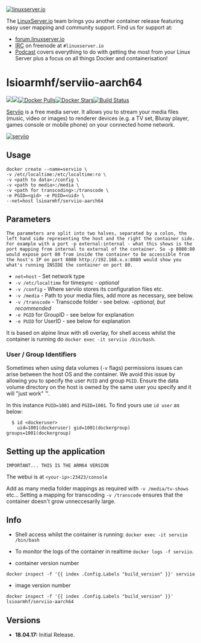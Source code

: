 [linuxserverurl]: https://linuxserver.io
[forumurl]: https://forum.linuxserver.io
[ircurl]: https://www.linuxserver.io/irc/
[podcasturl]: https://www.linuxserver.io/podcast/
[appurl]: http://serviio.org/
[hub]: https://hub.docker.com/r/lsioarmhf/serviio-aarch64/

[![linuxserver.io](https://raw.githubusercontent.com/linuxserver/docker-templates/master/linuxserver.io/img/linuxserver_medium.png)][linuxserverurl]

The [LinuxServer.io][linuxserverurl] team brings you another container release featuring easy user mapping and community support. Find us for support at:
* [forum.linuxserver.io][forumurl]
* [IRC][ircurl] on freenode at `#linuxserver.io`
* [Podcast][podcasturl] covers everything to do with getting the most from your Linux Server plus a focus on all things Docker and containerisation!

# lsioarmhf/serviio-aarch64
[![](https://images.microbadger.com/badges/version/lsioarmhf/serviio-aarch64.svg)](https://microbadger.com/images/lsioarmhf/serviio-aarch64 "Get your own version badge on microbadger.com")[![](https://images.microbadger.com/badges/image/lsioarmhf/serviio-aarch64.svg)](http://microbadger.com/images/lsioarmhf/serviio-aarch64 "Get your own image badge on microbadger.com")[![Docker Pulls](https://img.shields.io/docker/pulls/lsioarmhf/serviio-aarch64.svg)][hub][![Docker Stars](https://img.shields.io/docker/stars/lsioarmhf/serviio-aarch64.svg)][hub][![Build Status](http://jenkins.linuxserver.io:8080/buildStatus/icon?job=Dockers/LinuxServer.io-arm64/lsioarm64-serviio)](http://jenkins.linuxserver.io:8080/job/Dockers/job/LinuxServer.io-arm64/job/lsioarm64-serviio/)

[Serviio][appurl] is a free media server. It allows you to stream your media files (music, video or images) to renderer devices (e.g. a TV set, Bluray player, games console or mobile phone) on your connected home network.

[![serviio](https://raw.githubusercontent.com/linuxserver/community-templates/master/lsiocommunity/img/serviio-icon.png)][appurl]

## Usage

```
docker create --name=serviio \
-v /etc/localtime:/etc/localtime:ro \
-v <path to data>:/config \
-v <path to media>:/media \
-v <path for transcoding>:/transcode \
-e PGID=<gid> -e PUID=<uid> \
--net=host lsioarmhf/serviio-aarch64
```

## Parameters

`The parameters are split into two halves, separated by a colon, the left hand side representing the host and the right the container side. 
For example with a port -p external:internal - what this shows is the port mapping from internal to external of the container.
So -p 8080:80 would expose port 80 from inside the container to be accessible from the host's IP on port 8080
http://192.168.x.x:8080 would show you what's running INSIDE the container on port 80.`


* `net=host` - Set network type
* `-v /etc/localtime` for timesync - *optional*
* `-v /config` - Where serviio stores its configuration files etc.
* `-v /media` - Path to your media files, add more as necessary, see below.
* `-v /transcode` - Transcode folder - see below. -*optional, but recommended*
* `-e PGID` for GroupID - see below for explanation
* `-e PUID` for UserID - see below for explanation

It is based on alpine linux with s6 overlay, for shell access whilst the container is running do `docker exec -it serviio /bin/bash`.

### User / Group Identifiers

Sometimes when using data volumes (`-v` flags) permissions issues can arise between the host OS and the container. We avoid this issue by allowing you to specify the user `PUID` and group `PGID`. Ensure the data volume directory on the host is owned by the same user you specify and it will "just work" ™.

In this instance `PUID=1001` and `PGID=1001`. To find yours use `id user` as below:

```
  $ id <dockeruser>
    uid=1001(dockeruser) gid=1001(dockergroup) groups=1001(dockergroup)
```

## Setting up the application
`IMPORTANT... THIS IS THE ARM64 VERSION`

The webui is at `<your-ip>:23423/console` 

Add as many media folder mappings as required with `-v /media/tv-shows` etc... 
Setting a mapping for transcoding `-v /transcode`  ensures that the container doesn't grow unneccesarily large.

## Info

* Shell access whilst the container is running: `docker exec -it serviio /bin/bash`
* To monitor the logs of the container in realtime `docker logs -f serviio`.

* container version number 

`docker inspect -f '{{ index .Config.Labels "build_version" }}' serviio`

* image version number

`docker inspect -f '{{ index .Config.Labels "build_version" }}' lsioarmhf/serviio-aarch64`


## Versions

+ **18.04.17:** Initial Release.
